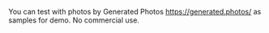 You can test with photos by Generated Photos https://generated.photos/ as samples for demo. No commercial use.